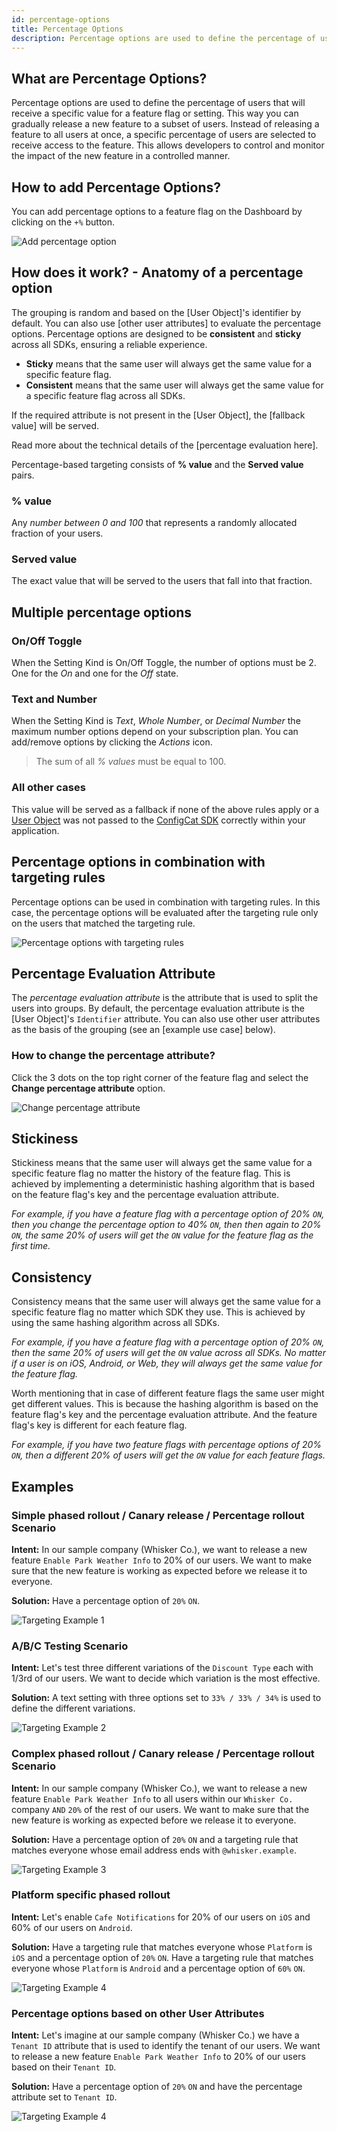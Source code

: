 ```yaml
---
id: percentage-options
title: Percentage Options
description: Percentage options are used to define the percentage of users that will receive a specific value for a feature flag or setting. This way you can gradually release a new feature to a subset of users.
---
```


## What are Percentage Options?

Percentage options are used to define the percentage of users that will receive a specific value for a feature flag or setting. This way you can gradually release a new feature to a subset of users. Instead of releasing a feature to all users at once, a specific percentage of users are selected to receive access to the feature. This allows developers to control and monitor the impact of the new feature in a controlled manner.

## How to add Percentage Options?

You can add percentage options to a feature flag on the Dashboard by clicking on the `+%` button.

![Add percentage option](/assets/targeting/percentage-options/add-percentage-option.jpg)

## How does it work? - Anatomy of a percentage option

The grouping is random and based on the [User Object]'s identifier by default. You can also use [other user attributes] to evaluate the percentage options. Percentage options are designed to be **consistent** and **sticky** across all SDKs, ensuring a reliable experience.
- **Sticky** means that the same user will always get the same value for a specific feature flag.
- **Consistent** means that the same user will always get the same value for a specific feature flag across all SDKs.

If the required attribute is not present in the [User Object], the [fallback value] will be served.

Read more about the technical details of the [percentage evaluation here].

Percentage-based targeting consists of **% value** and the **Served value** pairs.

### % value

Any _number between 0 and 100_ that represents a randomly allocated fraction of your users.

### Served value

The exact value that will be served to the users that fall into that fraction.

## Multiple percentage options

### On/Off Toggle

When the Setting Kind is On/Off Toggle, the number of options must be 2. One for the _On_ and one for the _Off_ state.

### Text and Number

When the Setting Kind is _Text_, _Whole Number_, or _Decimal Number_ the maximum number options depend on your subscription plan. You can add/remove options by clicking the _Actions_ icon.

> The sum of all _% values_ must be equal to 100.

### All other cases

This value will be served as a fallback if none of the above rules apply or a [User Object](advanced/user-object) was not passed to the [ConfigCat SDK](sdk-reference/overview) correctly within your application.

## Percentage options in combination with targeting rules

Percentage options can be used in combination with targeting rules. In this case, the percentage options will be evaluated after the targeting rule only on the users that matched the targeting rule.

![Percentage options with targeting rules](/assets/targeting/percentage-options/percentage-options-with-targeting-rules.jpg)

## Percentage Evaluation Attribute

The *percentage evaluation attribute* is the attribute that is used to split the users into groups. By default, the percentage evaluation attribute is the [User Object]'s `Identifier` attribute. You can also use other user attributes as the basis of the grouping (see an [example use case] below).

### How to change the percentage attribute?

Click the 3 dots on the top right corner of the feature flag and select the **Change percentage attribute** option.

![Change percentage attribute](/assets/targeting/percentage-options/change-percentage-attribute.jpg)

## Stickiness

Stickiness means that the same user will always get the same value for a specific feature flag no matter the history of the feature flag. This is achieved by implementing a deterministic hashing algorithm that is based on the feature flag's key and the percentage evaluation attribute.

*For example, if you have a feature flag with a percentage option of 20% `ON`, then you change the percentage option to 40% `ON`, then then again to 20% `ON`, the same 20% of users will get the `ON` value for the feature flag as the first time.*

## Consistency

Consistency means that the same user will always get the same value for a specific feature flag no matter which SDK they use. This is achieved by using the same hashing algorithm across all SDKs.

*For example, if you have a feature flag with a percentage option of 20% `ON`, then the same 20% of users will get the `ON` value across all SDKs. No matter if a user is on iOS, Android, or Web, they will always get the same value for the feature flag.*

Worth mentioning that in case of different feature flags the same user might get different values. This is because the hashing algorithm is based on the feature flag's key and the percentage evaluation attribute. And the feature flag's key is different for each feature flag.

*For example, if you have two feature flags with percentage options of 20% `ON`, then a different 20% of users will get the `ON` value for each feature flags.*

## Examples

### Simple phased rollout / Canary release / Percentage rollout Scenario

**Intent:** In our sample company (Whisker Co.), we want to release a new feature `Enable Park Weather Info` to 20% of our users. We want to make sure that the new feature is working as expected before we release it to everyone.

**Solution:** Have a percentage option of `20%` `ON`.

![Targeting Example 1](/assets/targeting/percentage-options/example1.jpg)

### A/B/C Testing Scenario

**Intent:** Let's test three different variations of the `Discount Type` each with 1/3rd of our users. We want to decide which variation is the most effective. 

**Solution:** A text setting with three options set to `33% / 33% / 34%` is used to define the different variations.

![Targeting Example 2](/assets/targeting/percentage-options/example2.jpg)

### Complex phased rollout / Canary release / Percentage rollout Scenario

**Intent:** In our sample company (Whisker Co.), we want to release a new feature `Enable Park Weather Info` to all users within our `Whisker Co.` company `AND` `20%` of the rest of our users. We want to make sure that the new feature is working as expected before we release it to everyone.

**Solution:** Have a percentage option of `20%` `ON` and a targeting rule that matches everyone whose email address ends with `@whisker.example`.

![Targeting Example 3](/assets/targeting/percentage-options/example3.jpg)

### Platform specific phased rollout

**Intent:** Let's enable `Cafe Notifications` for 20% of our users on `iOS` and 60% of our users on `Android`.

**Solution:** Have a targeting rule that matches everyone whose `Platform` is `iOS` and a percentage option of `20%` `ON`. Have a targeting rule that matches everyone whose `Platform` is `Android` and a percentage option of `60%` `ON`.

![Targeting Example 4](/assets/targeting/percentage-options/example4.jpg)

### Percentage options based on other User Attributes

**Intent:** Let's imagine at our sample company (Whisker Co.) we have a `Tenant ID` attribute that is used to identify the tenant of our users. We want to release a new feature `Enable Park Weather Info` to 20% of our users based on their `Tenant ID`.

**Solution:** Have a percentage option of `20%` `ON` and have the percentage attribute set to `Tenant ID`.

![Targeting Example 4](/assets/targeting/percentage-options/example5.jpg)